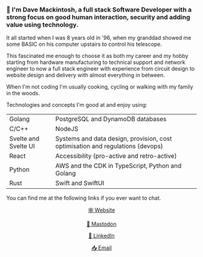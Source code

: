 ### 👋 I'm Dave Mackintosh, a full stack Software Developer with a strong focus on good human interaction, security and adding value using technology.

It all started when I was 8 years old in '96, when my granddad showed me some BASIC on his computer upstairs to control his telescope. 

This fascinated me enough to choose it as both my career and my hobby starting from hardware manufacturing to technical support and network engineer to now a full stack engineer with experience from circuit design to website design and delivery with almost everything in between.

When I'm not coding I'm usually cooking, cycling or walking with my family in the woods.

Technologies and concepts I'm good at and enjoy using:

|                      |                                                                                |
|----------------------|--------------------------------------------------------------------------------|
| Golang               | PostgreSQL and DynamoDB databases                                              |
| C/C++                | NodeJS                                                                         |
| Svelte and Svelte UI | Systems and data design, provision, cost optimisation and regulations (devops) |
| React                | Accessibility (pro-active and retro-active)                                    |
| Python               | AWS and the CDK in TypeScript, Python and Golang                               |
| Rust                 | Swift and SwiftUI                                                              |

You can find me at the following links if you ever want to chat.

<p align="center">
    <a target="_blank" title="Dave Mackintosh - Full stack developer" href="https://dav3.co">🕸 Website</a>
</p>
<p align="center">
    <a rel="me" href="https://fosstodon.org/@davemackintosh">🐘 Mastodon</a>
</p>
<p align="center">
    <a target="_blank" title="Dave Mackintosh LinkedIn" href="https://www.linkedin.com/in/dav3">💼 LinkedIn</a>
</p>
<p align="center">
    <a target="_blank" title="Dave Mackintosh Email" href="mailto: me+github@davemackintosh.co.uk">📥 Email</a>  
</p>

